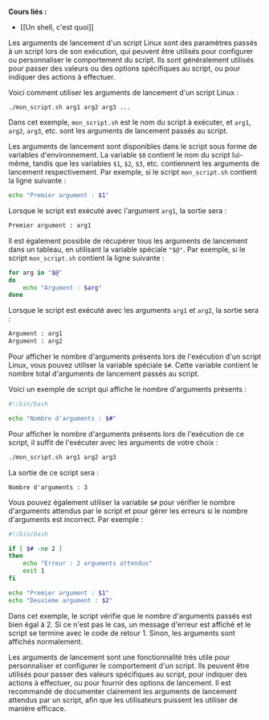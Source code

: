 **Cours liés :**
- [[Un shell, c'est quoi]]

Les arguments de lancement d'un script Linux sont des paramètres passés à un script lors de son exécution, qui peuvent être utilisés pour configurer ou personnaliser le comportement du script. Ils sont généralement utilisés pour passer des valeurs ou des options spécifiques au script, ou pour indiquer des actions à effectuer.

Voici comment utiliser les arguments de lancement d'un script Linux :

```shell
./mon_script.sh arg1 arg2 arg3 ...
```

Dans cet exemple, `mon_script.sh` est le nom du script à exécuter, et `arg1`, `arg2`, `arg3`, etc. sont les arguments de lancement passés au script.

Les arguments de lancement sont disponibles dans le script sous forme de variables d'environnement. La variable `$0` contient le nom du script lui-même, tandis que les variables `$1`, `$2`, `$3`, etc. contiennent les arguments de lancement respectivement. Par exemple, si le script `mon_script.sh` contient la ligne suivante :

```bash
echo "Premier argument : $1"
```

Lorsque le script est exécuté avec l'argument `arg1`, la sortie sera :

```bash
Premier argument : arg1
```

Il est également possible de récupérer tous les arguments de lancement dans un tableau, en utilisant la variable spéciale `"$@"`. Par exemple, si le script `mon_script.sh` contient la ligne suivante :

```bash
for arg in "$@"
do
    echo "Argument : $arg"
done
```

Lorsque le script est exécuté avec les arguments `arg1` et `arg2`, la sortie sera :

```bash
Argument : arg1
Argument : arg2
```

Pour afficher le nombre d'arguments présents lors de l'exécution d'un script Linux, vous pouvez utiliser la variable spéciale `$#`. Cette variable contient le nombre total d'arguments de lancement passés au script.

Voici un exemple de script qui affiche le nombre d'arguments présents :

```bash
#!/bin/bash

echo "Nombre d'arguments : $#"
```

Pour afficher le nombre d'arguments présents lors de l'exécution de ce script, il suffit de l'exécuter avec les arguments de votre choix :

```bash
./mon_script.sh arg1 arg2 arg3
```

La sortie de ce script sera :

```
Nombre d'arguments : 3
```

Vous pouvez également utiliser la variable `$#` pour vérifier le nombre d'arguments attendus par le script et pour gérer les erreurs si le nombre d'arguments est incorrect. Par exemple :

```bash
#!/bin/bash

if [ $# -ne 2 ]
then
    echo "Erreur : 2 arguments attendus"
    exit 1
fi

echo "Premier argument : $1"
echo "Deuxième argument : $2"
```

Dans cet exemple, le script vérifie que le nombre d'arguments passés est bien égal à 2. Si ce n'est pas le cas, un message d'erreur est affiché et le script se termine avec le code de retour 1. Sinon, les arguments sont affichés normalement.

Les arguments de lancement sont une fonctionnalité très utile pour personnaliser et configurer le comportement d'un script. Ils peuvent être utilisés pour passer des valeurs spécifiques au script, pour indiquer des actions à effectuer, ou pour fournir des options de lancement. Il est recommandé de documenter clairement les arguments de lancement attendus par un script, afin que les utilisateurs puissent les utiliser de manière efficace.